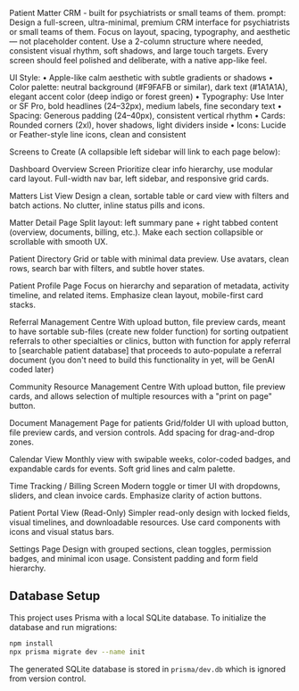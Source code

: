 Patient Matter CRM - built for psychiatrists or small teams of them.
prompt: Design a full-screen, ultra-minimal, premium CRM interface for psychiatrists or small teams of them. Focus on layout, spacing, typography, and aesthetic — not placeholder content. Use a 2-column structure where needed, consistent visual rhythm, soft shadows, and large touch targets. Every screen should feel polished and deliberate, with a native app-like feel.

UI Style:
• Apple-like calm aesthetic with subtle gradients or shadows
• Color palette: neutral background (#F9FAFB or similar), dark text (#1A1A1A), elegant accent color (deep indigo or forest green)
• Typography: Use Inter or SF Pro, bold headlines (24–32px), medium labels, fine secondary text
• Spacing: Generous padding (24–40px), consistent vertical rhythm
• Cards: Rounded corners (2xl), hover shadows, light dividers inside
• Icons: Lucide or Feather-style line icons, clean and consistent

Screens to Create (A collapsible left sidebar will link to each page below):

Dashboard Overview Screen
Prioritize clear info hierarchy, use modular card layout. Full-width nav bar, left sidebar, and responsive grid cards.

Matters List View
Design a clean, sortable table or card view with filters and batch actions. No clutter, inline status pills and icons.

Matter Detail Page
Split layout: left summary pane + right tabbed content (overview, documents, billing, etc.). Make each section collapsible or scrollable with smooth UX.

Patient Directory
Grid or table with minimal data preview. Use avatars, clean rows, search bar with filters, and subtle hover states.

Patient Profile Page
Focus on hierarchy and separation of metadata, activity timeline, and related items. Emphasize clean layout, mobile-first card stacks.

Referral Management Centre
With upload button, file preview cards, meant to have sortable sub-files (create new folder function) for sorting outpatient referrals to other specialties or clinics, button with function for apply referral to [searchable patient database] that proceeds to auto-populate a referral document (you don't need to build this functionality in yet, will be GenAI coded later)

Community Resource Management Centre
With upload button, file preview cards, and allows selection of multiple resources with a "print on page" button.

Document Management Page for patients
Grid/folder UI with upload button, file preview cards, and version controls. Add spacing for drag-and-drop zones.

Calendar View
Monthly view with swipable weeks, color-coded badges, and expandable cards for events. Soft grid lines and calm palette.

Time Tracking / Billing Screen
Modern toggle or timer UI with dropdowns, sliders, and clean invoice cards. Emphasize clarity of action buttons.

Patient Portal View (Read-Only)
Simpler read-only design with locked fields, visual timelines, and downloadable resources. Use card components with icons and visual status bars.

Settings Page
Design with grouped sections, clean toggles, permission badges, and minimal icon usage. Consistent padding and form field hierarchy.


## Database Setup

This project uses Prisma with a local SQLite database. To initialize the database and run migrations:

```bash
npm install
npx prisma migrate dev --name init
```

The generated SQLite database is stored in `prisma/dev.db` which is ignored from version control.
